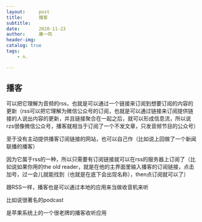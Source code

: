 ```yaml
---
layout:     post
title:      播客
subtitle:   
date:       2020-11-23
author:     廉一鸣
header-img: 
catalog: true
tags:
    - n.

---
```


## 播客

可以把它理解为音频的rss，也就是可以通过一个链接来订阅到想要订阅的内容的更新（rss可以把它理解为微信公众号的订阅，也就是可以通过链接来订阅提供链接的人说出内容的更新，并且链接聚合在一起之后，就可以形成信息流，所以说rzs很像微信公众号，播客就相当于订阅了一个不发文章，只发音频节目的公众号）

至于没有主动提供播客订阅链接的网站，也可以自己作（比如说上回做了一个新闻联播的播客）

因为它属于rss的一种，所以只需要有订阅链接就可以在rss的服务器上订阅了（比如说如果你用的the old reader，就是在他的主界面里输入播客的订阅链接，点击加号，过一会儿就能找到（也就是在底下会出现名称），then点订阅就可以了）

跟RSS一样，播客也是可以通过本地的应用来当做收音机来听

比如说很著名的podcast

是苹果系统上的一个很老牌的播客收听应用